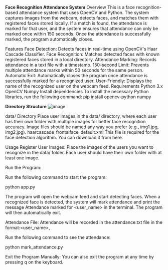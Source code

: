 **Face Recognition Attendance System**
Overview
This is a face recognition-based attendance system that uses OpenCV and Python. The system captures images from the webcam, detects faces, and matches them with registered faces stored locally. If a match is found, the attendance is marked for that user, and the system ensures that attendance can only be marked once within 150 seconds. Once the attendance is successfully marked, the program automatically closes.

Features
Face Detection: Detects faces in real-time using OpenCV's Haar Cascade Classifier.
Face Recognition: Matches detected faces with known registered faces stored in a local directory.
Attendance Marking: Records attendance in a text file with a timestamp.
150-second Limit: Prevents multiple attendance marks within 50 seconds for the same person.
Automatic Exit: Automatically closes the program once attendance is successfully marked for a recognized user.
User-Friendly: Displays the name of the recognized user on the webcam feed.
Requirements
Python 3.x
OpenCV
Numpy
Install dependencies
To install the necessary Python libraries, run the following command:
pip install opencv-python numpy


**Directory Structure**
![image](https://github.com/user-attachments/assets/374e44e8-31a3-409a-8be7-a97ae2a2c46f)



data/ Directory
Place user images in the data/ directory, where each user has their own folder with multiple images for better face recognition accuracy.
Image files should be named any way you prefer (e.g., img1.jpg, img2.jpg).
haarcascade_frontalface_default.xml
This file is required for the face detection algorithm. You can download it from here.

Usage
Register User Images: Place the images of the users you want to recognize in the data/ folder. Each user should have their own folder with at least one image.

Run the Program:

Run the following command to start the program:

python app.py

The program will open the webcam feed and start detecting faces. When a recognized face is detected, the system will mark attendance and print the message Attendance marked for <user_name> in the terminal. The program will then automatically exit.

Attendance File: Attendance will be recorded in the attendance.txt file in the format:<user_name>,<timestamp>

Run the following command to see the attendance:

python mark_attendance.py

Exit the Program Manually: You can also exit the program at any time by pressing q on the keyboard.

